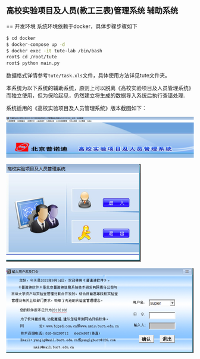 高校实验项目及人员(教工三表)管理系统 辅助系统
----

== 开发环境
系统环境依赖于docker，具体步骤步骤如下

```bash
$ cd docker
$ docker-compose up -d
$ docker exec -it tute-lab /bin/bash
root$ cd /root/tute
root$ python main.py
```

数据格式详情参考`tute/task.xls`文件，具体使用方法详见tute文件夹。

本系统为以下系统的辅助系统，原则上可以脱离《高校实验项目及人员管理系统》而独立使用，但为保险起见，仍然建立将生成的数据导入系统后执行查错处理.

系统适用的《高校实验项目及人员管理系统》版本截图如下：

![img_2.png](img_2.png)


![img.png](img.png)


![img_1.png](img_1.png)
